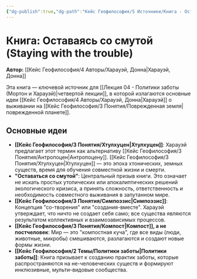 ```yaml
---
{"dg-publish":true,"dg-path":"Кейс Геофилософия/5 Источники/Книга - Оставаясь со смутой (Харауэй)","permalink":"/kejs-geofilosofiya/5-istochniki/kniga-ostavayas-so-smutoj-harauej/","dgShowLocalGraph":true}
---
```



# Книга: Оставаясь со смутой (Staying with the trouble)

**Автор:** [[Кейс Геофилософия/4 Авторы/Харауэй, Донна\|Харауэй, Донна]]

Эта книга — ключевой источник для [[Лекция 04 - Политики заботы (Мортон и Харауэй)\|четвертой лекции]], в которой излагаются основные идеи [[Кейс Геофилософия/4 Авторы/Харауэй, Донна\|Харауэй]] о выживании на [[Кейс Геофилософия/3 Понятия/Поврежденная земля\|поврежденной планете]].

## Основные идеи
- **[[Кейс Геофилософия/3 Понятия/Хтулхуцен\|Хтулхуцен]]**: Харауэй предлагает этот термин как альтернативу [[Кейс Геофилософия/3 Понятия/Антропоцен\|Антропоцену]]. [[Кейс Геофилософия/3 Понятия/Хтулхуцен\|Хтулхуцен]] — это эпоха хтонических, земных существ, время для обучения совместной жизни и смерти.
- **"Оставаться со смутой"**: Центральный призыв книги. Это означает не искать простых утопических или апокалиптических решений экологического кризиса, а принять сложность, ответственность и необходимость совместного выживания в запутанном мире.
- **[[Кейс Геофилософия/3 Понятия/Симпоэзис\|Симпоэзис]]**: Концепция "со-творения" или "создания-вместе". Харауэй утверждает, что ничто не создает себя само; все существа являются результатом коллективных и взаимозависимых процессов.
- **[[Кейс Геофилософия/3 Понятия/Компост\|Компост]], а не постчеловек**: Мир — это "компостная куча", где все виды (люди, животные, микробы) смешиваются, разлагаются и создают новые формы жизни.
- **[[Кейс Геофилософия/2 Темы/Политики заботы\|Политики заботы]]**: Книга призывает к созданию практик заботы, которые распространяются на не-человеческих существ и формируют инклюзивные, мульти-видовые сообщества.